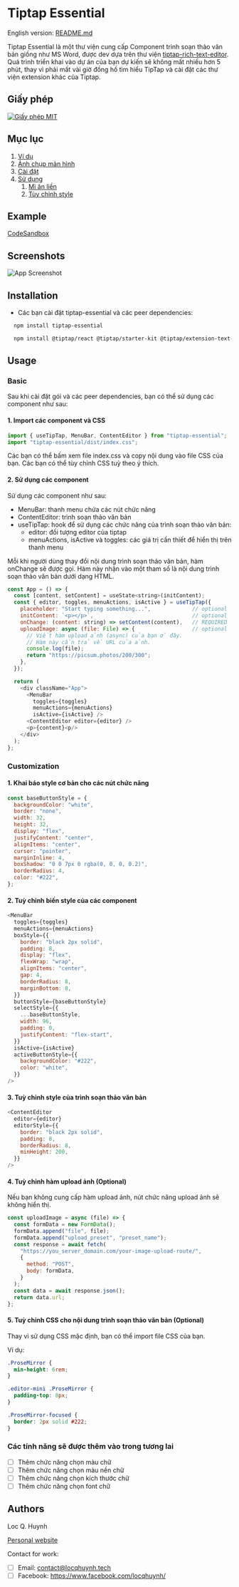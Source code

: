 # Tiptap Essential

English version: [README.md](./README.md)

Tiptap Essential là một thư viện cung cấp Component trình soạn thảo văn bản giống như MS Word, được dev dựa trên thư viện [tiptap-rich-text-editor](https://www.tiptap.dev/). Quá trình triển khai vào dự án của bạn dự kiến sẽ không mất nhiều hơn 5 phút, thay vì phải mất vài giờ đồng hồ tìm hiểu TipTap và cài đặt các thư viện extension khác của Tiptap.

## Giấy phép

[![Giấy phép MIT](https://img.shields.io/badge/License-MIT-green.svg)](https://choosealicense.com/licenses/mit/)  

## Mục lục  

1. [Ví dụ](#example)  
2. [Ảnh chụp màn hình](#screenshots)
3. [Cài đặt](#installation)  
4. [Sử dụng](#usage)  
    1. [Mì ăn liền](#basic)
    2. [Tùy chỉnh style](#customization)

## Example

[CodeSandbox](https://codesandbox.io/p/sandbox/tiptap-essential-example-h3snqw)

## Screenshots

![App Screenshot](./Screenshot%202023-12-30%20at%2014.44.45.png)

## Installation

- Các bạn cài đặt tiptap-essential và các peer dependencies:

```bash  
  npm install tiptap-essential
```

```bash  
  npm install @tiptap/react @tiptap/starter-kit @tiptap/extension-text-align @tiptap/extension-underline @tiptap/extension-placeholder @tiptap/extension-heading @tiptap/extension-highlight @tiptap/extension-image @tiptap/pm
```

## Usage

### Basic

Sau khi cài đặt gói và các peer dependencies, bạn có thể sử dụng các component như sau:

#### 1. Import các component và CSS

```js
import { useTipTap, MenuBar, ContentEditor } from "tiptap-essential";
import "tiptap-essential/dist/index.css";
```

Các bạn có thể bấm xem file index.css và copy nội dung vào file CSS của bạn. Các bạn có thể tùy chỉnh CSS tuỳ theo ý thích.

#### 2. Sử dụng các component

Sử dụng các component như sau:

- MenuBar: thanh menu chứa các nút chức năng
- ContentEditor: trình soạn thảo văn bản
- useTipTap: hook để sử dụng các chức năng của trình soạn thảo văn bản:
  - editor: đối tượng editor của tiptap
  - menuActions, isActive và toggles: các giá trị cần thiết để hiển thị trên thanh menu

Mỗi khi người dùng thay đổi nội dung trình soạn thảo văn bản, hàm onChange sẽ được gọi. Hàm này nhận vào một tham số là nội dung trình soạn thảo văn bản dưới dạng HTML.

```js
const App = () => {
  const [content, setContent] = useState<string>(initContent);
  const { editor, toggles, menuActions, isActive } = useTipTap({
    placeholder: "Start typing something...",             // optional
    initContent: `<p></p>`,                               // optional
    onChange: (content: string) => setContent(content),   // REQUIRED
    uploadImage: async (file: File) => {                  // optional     
      // Viết hàm upload ảnh (async) của bạn ở đây.
      // Hàm này cần trả về URL của ảnh.
      console.log(file);
      return "https://picsum.photos/200/300";
    },
  });

  return (
    <div className="App">
      <MenuBar 
        toggles={toggles} 
        menuActions={menuActions} 
        isActive={isActive} />
      <ContentEditor editor={editor} />
      <p>{content}<p/>
    </div>
  );
};
```

### Customization

#### 1. Khai báo style cơ bản cho các nút chức năng

```js
const baseButtonStyle = {
  backgroundColor: "white",
  border: "none",
  width: 32,
  height: 32,
  display: "flex",
  justifyContent: "center",
  alignItems: "center",
  cursor: "pointer",
  marginInline: 4,
  boxShadow: "0 0 7px 0 rgba(0, 0, 0, 0.2)",
  borderRadius: 4,
  color: "#222",
};
```

#### 2. Tuỳ chỉnh biến style của các component

```js
<MenuBar
  toggles={toggles}
  menuActions={menuActions}
  boxStyle={{
    border: "black 2px solid",
    padding: 8,
    display: "flex",
    flexWrap: "wrap",
    alignItems: "center",
    gap: 4,
    borderRadius: 8,
    marginBottom: 8,
  }}
  buttonStyle={baseButtonStyle}
  selectStyle={{
    ...baseButtonStyle,
    width: 96,
    padding: 0,
    justifyContent: "flex-start",
  }}
  isActive={isActive}
  activeButtonStyle={{
    backgroundColor: "#222",
    color: "white",
  }}
/>
```

#### 3. Tuỳ chỉnh style của trình soạn thảo văn bản

```js
<ContentEditor
  editor={editor}
  editorStyle={{
    border: "black 2px solid",
    padding: 8,
    borderRadius: 8,
    minHeight: 200,
  }}
/>
```

#### 4. Tuỳ chỉnh hàm upload ảnh (Optional)

Nếu bạn không cung cấp hàm upload ảnh, nút chức năng upload ảnh sẽ không hiển thị.

```js
const uploadImage = async (file) => {
  const formData = new FormData();
  formData.append("file", file);
  formData.append("upload_preset", "preset_name");
  const response = await fetch(
    "https://you_server_domain.com/your-image-upload-route/",
    {
      method: "POST",
      body: formData,
    }
  );
  const data = await response.json();
  return data.url;
};
```

#### 5. Tuỳ chỉnh CSS cho nội dung trình soạn thảo văn bản (Optional)

Thay vì sử dụng CSS mặc định, bạn có thể import file CSS của bạn.

Ví dụ:

```css
.ProseMirror {
  min-height: 6rem;
}

.editor-mini .ProseMirror {
  padding-top: 8px;
}

.ProseMirror-focused {
  border: 2px solid #222;
}
```

### Các tính năng sẽ được thêm vào trong tương lai

- [ ] Thêm chức năng chọn màu chữ
- [ ] Thêm chức năng chọn màu nền chữ
- [ ] Thêm chức năng chọn kích thước chữ
- [ ] Thêm chức năng chọn font chữ

## Authors

Loc Q. Huynh

[Personal website](https://locqhuynh.tech)

Contact for work:

- [ ] Email: <contact@locqhuynh.tech>
- [ ] Facebook: <https://www.facebook.com/locqhuynh/>
